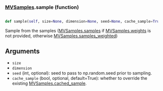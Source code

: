 ### [MVSamples](MVSamples.md).sample (function)


```py

def sample(self, size=None, dimension=None, seed=None, cache_sample=True)

```



Sample from the  samples ([MVSamples.samples](MVSamples.samples.md) if [MVSamples.weights](MVSamples.weights.md)
is not provided, otherwise [MVSamples.samples_weighted](MVSamples.samples_weighted.md))

Arguments
----------
* `size`
* `dimension`
* `seed` (int, optional): seed to pass to np.random.seed
    prior to sampling.
* `cache_sample` (bool, optional, default=True): whether to override the
    existing [MVSamples.cached_sample](MVSamples.cached_sample.md).

